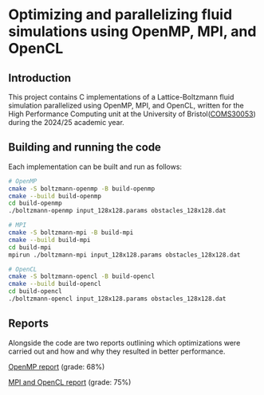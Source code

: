 # Optimizing and parallelizing fluid simulations using OpenMP, MPI, and OpenCL

## Introduction
This project contains C implementations of a Lattice-Boltzmann fluid simulation parallelized using OpenMP, MPI, and OpenCL, written for the High Performance Computing unit at the University of Bristol([COMS30053](https://cs-uob.github.io/COMS30053)) during the 2024/25 academic year.

## Building and running the code
Each implementation can be built and run as follows:
```bash
# OpenMP
cmake -S boltzmann-openmp -B build-openmp
cmake --build build-openmp
cd build-openmp
./boltzmann-openmp input_128x128.params obstacles_128x128.dat
```

```bash
# MPI
cmake -S boltzmann-mpi -B build-mpi
cmake --build build-mpi
cd build-mpi
mpirun ./boltzmann-mpi input_128x128.params obstacles_128x128.dat
```

```bash
# OpenCL
cmake -S boltzmann-opencl -B build-opencl
cmake --build build-opencl
cd build-opencl
./boltzmann-opencl input_128x128.params obstacles_128x128.dat
```

## Reports
Alongside the code are two reports outlining which optimizations were carried out and how and why they resulted in better performance.

[OpenMP report](report_openmp.pdf) (grade: 68%)

[MPI and OpenCL report](report_mpi_opencl.pdf) (grade: 75%)
